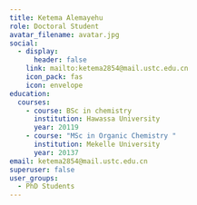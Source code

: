 ```yaml
---
title: Ketema Alemayehu
role: Doctoral Student
avatar_filename: avatar.jpg
social:
  - display:
      header: false
    link: mailto:ketema2854@mail.ustc.edu.cn
    icon_pack: fas
    icon: envelope
education:
  courses:
    - course: BSc in chemistry
      institution: Hawassa University
      year: 20119
    - course: "MSc in Organic Chemistry "
      institution: Mekelle University
      year: 20137
email: ketema2854@mail.ustc.edu.cn
superuser: false
user_groups:
  - PhD Students
---
```

